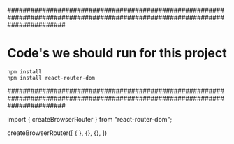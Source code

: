 ###############################################################################################################################
# Code's we should run for this project                                                                                       
```
npm install
npm install react-router-dom
```                                                                                            
###############################################################################################################################



import { createBrowserRouter } from "react-router-dom";

<!-- Every object represent a one route-->
createBrowserRouter([
  { },
  {},
  {},
])


